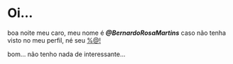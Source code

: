 # Oi... #
boa noite meu caro, meu nome é **_@BernardoRosaMartins_**
caso não tenha visto no meu perfil, né seu [%@$%#@$!](https://www.youtube.com/watch?v=4TsvplV-w5U)

bom... não tenho nada de interessante...

